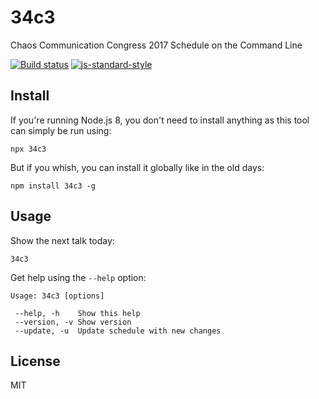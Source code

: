 # 34c3

Chaos Communication Congress 2017 Schedule on the Command Line

[![Build status](https://travis-ci.org/watson/34c3.svg?branch=master)](https://travis-ci.org/watson/34c3)
[![js-standard-style](https://img.shields.io/badge/code%20style-standard-brightgreen.svg?style=flat)](https://github.com/feross/standard)

## Install

If you're running Node.js 8, you don't need to install anything as this
tool can simply be run using:

```
npx 34c3
```

But if you whish, you can install it globally like in the old days:

```
npm install 34c3 -g
```

## Usage

Show the next talk today:

```
34c3
```

Get help using the `--help` option:

```
Usage: 34c3 [options]

 --help, -h    Show this help
 --version, -v Show version
 --update, -u  Update schedule with new changes
```

## License

MIT
